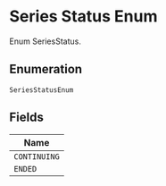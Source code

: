 
# Series Status Enum

Enum SeriesStatus.

## Enumeration

`SeriesStatusEnum`

## Fields

| Name |
|  --- |
| `CONTINUING` |
| `ENDED` |

